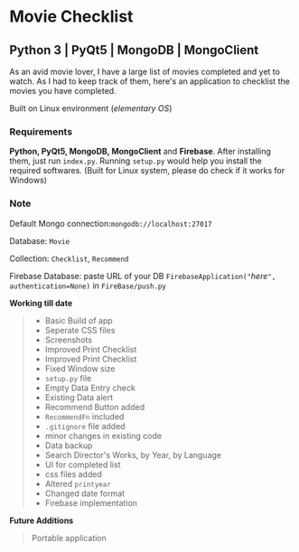 Movie Checklist
=
## Python 3 | PyQt5 | MongoDB | MongoClient

As an avid movie lover, I have a large list of movies completed and yet to watch. As I had to keep track of them, here's an application to checklist the movies you have completed.

Built on Linux environment (*elementary OS*)

### Requirements
**Python, PyQt5, MongoDB, MongoClient** and **Firebase**. After installing them, just run `index.py`.
Running `setup.py` would help you install the required softwares. (Built for Linux system, please do check if it works for Windows)

### Note 

Default Mongo connection:`mongodb://localhost:27017`

Database: `Movie`

Collection: `Checklist`, `Recommend`

Firebase Database: paste URL of your DB `FirebaseApplication("`*here*`", authentication=None)` in `FireBase/push.py` 

**Working till date**
> - Basic Build of app
> - Seperate CSS files
> - Screenshots
> - Improved Print Checklist
> - Improved Print Checklist
> - Fixed Window size
> - `setup.py` file
> - Empty Data Entry check
> - Existing Data alert 
> - Recommend Button added
> - `RecommendFn` included
> - `.gitignore` file added
> - minor changes in existing code
> - Data backup
> - Search Director's Works, by Year, by Language
> - UI for completed list
> - css files added
> - Altered `printyear`
> - Changed date format
> - Firebase implementation

**Future Additions**
> Portable application